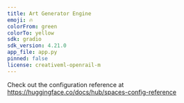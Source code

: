 ```yaml
---
title: Art Generator Engine
emoji: 🔥
colorFrom: green
colorTo: yellow
sdk: gradio
sdk_version: 4.21.0
app_file: app.py
pinned: false
license: creativeml-openrail-m
---
```


Check out the configuration reference at https://huggingface.co/docs/hub/spaces-config-reference

